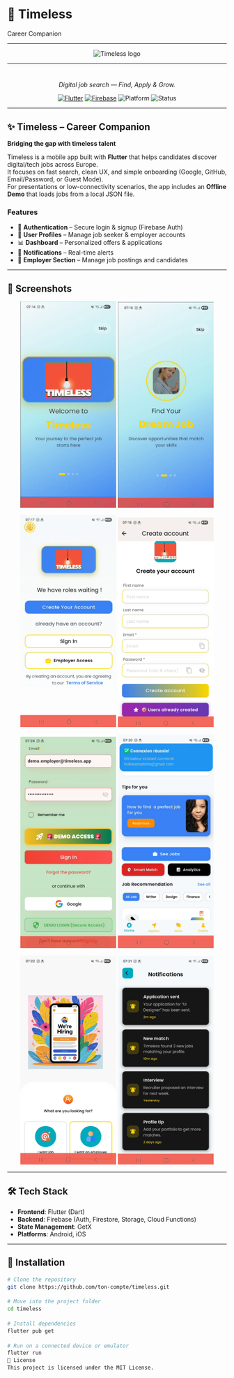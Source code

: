 # 🚀 Timeless  
Career Companion

---

<p align="center">
  <img src="https://zupimages.net/up/25/39/ftc9.png" alt="Timeless logo" width="300">
</p>

---

<h1 align="center"></h1>
<p align="center"><em>Digital job search — Find, Apply & Grow.</em></p>

<p align="center">
  <a href="https://flutter.dev"><img alt="Flutter" src="https://img.shields.io/badge/Flutter-3.x-02569B?logo=flutter&logoColor=white"></a>
  <a href="https://firebase.google.com"><img alt="Firebase" src="https://img.shields.io/badge/Firebase-Auth%20%7C%20Firestore-FFCA28?logo=firebase&logoColor=black"></a>
  <img alt="Platform" src="https://img.shields.io/badge/Platform-Android-3DDC84?logo=android&logoColor=white">
  <img alt="Status" src="https://img.shields.io/badge/Status-Demo%20Day-4CAF50">
</p>

---

## ✨ Timeless – Career Companion

**Bridging the gap with timeless talent**

Timeless is a mobile app built with **Flutter** that helps candidates discover digital/tech jobs across Europe.  
It focuses on fast search, clean UX, and simple onboarding (Google, GitHub, Email/Password, or Guest Mode).  
For presentations or low-connectivity scenarios, the app includes an **Offline Demo** that loads jobs from a local JSON file.

### Features
- 🔐 **Authentication** – Secure login & signup (Firebase Auth)  
- 👤 **User Profiles** – Manage job seeker & employer accounts  
- 📊 **Dashboard** – Personalized offers & applications  
- 🔔 **Notifications** – Real-time alerts  
- 🏢 **Employer Section** – Manage job postings and candidates  

---

## 📸 Screenshots

<p align="center">
  <img src="assets/screenshots/caroussel1.png" alt="Caroussel 1" width="220"/>
  <img src="assets/screenshots/caroussel2.png" alt="Caroussel 2" width="220"/>
</p>
<p align="center">
  <img src="assets/screenshots/SIGNIN.png" alt="Sign In" width="220"/>
  <img src="assets/screenshots/CreateAccount.png" alt="Create Account" width="220"/>
</p>
<p align="center">
  <img src="assets/screenshots/Employerscreen.png" alt="Employer Screen" width="220"/>
   <img src="assets/screenshots/Dashboard.png" alt="Dashboard" width="220"/>
  
<p align="center">
 
  <img src="assets/screenshots/Hiring.png" alt="Hiring" width="220"/>
  <img src="assets/screenshots/Notifs.png" alt="Notifications" width="220"/>
</p>
<p align="center">
  
</p>

---

## 🛠️ Tech Stack
- **Frontend**: Flutter (Dart)  
- **Backend**: Firebase (Auth, Firestore, Storage, Cloud Functions)  
- **State Management**: GetX  
- **Platforms**: Android, iOS  

---

## 🚧 Installation

```bash
# Clone the repository
git clone https://github.com/ton-compte/timeless.git

# Move into the project folder
cd timeless

# Install dependencies
flutter pub get

# Run on a connected device or emulator
flutter run
📜 License
This project is licensed under the MIT License.
